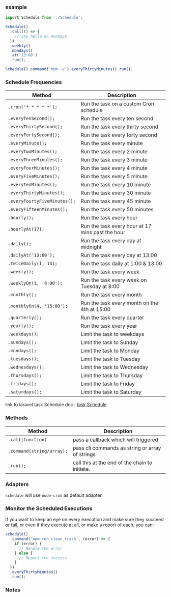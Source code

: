 ### example

```javascript
import Schedule from './Schedule';

Schedule()
  .call(() => {
    // say hello on mondays
  })
  .weekly()
  .mondays()
  .at('13:00')
  .run();

Schedule().command('npm -v').everyThirtyMinutes().run();
```

### Schedule Frequencies

| Method                      | Description                                      |
| --------------------------- | ------------------------------------------------ |
| `.cron('* * * * *');`       | Run the task on a custom Cron schedule           |
| `.everyTenSecond();`        | Run the task every ten second                    |
| `.everyThirtySecond();`     | Run the task every thirty second                 |
| `.everyFortySecond();`      | Run the task every forty second                  |
| `.everyMinute();`           | Run the task every minute                        |
| `.everyTwoMinutes();`       | Run the task every 2 minute                      |
| `.everyThreeMinutes();`     | Run the task every 3 minute                      |
| `.everyFourMinutes();`      | Run the task every 4 minute                      |
| `.everyFiveMinutes();`      | Run the task every 5 minute                      |
| `.everyTenMinutes();`       | Run the task every 10 minute                     |
| `.everyThirtyMinutes();`    | Run the task every 30 minute                     |
| `.everyFourtyFiveMinutes();`| Run the task every 45 minute                     |
| `.everyFifteenMinutes();`   | Run the task every 50 minutes                    |
| `.hourly();`                | Run the task every hour                          |
| `.hourlyAt(17);`            | Run the task every hour at 17 mins past the hour |
| `.daily();`                 | Run the task every day at midnight               |
| `.dailyAt('13:00');`        | Run the task every day at 13:00                  |
| `.twiceDaily(1, 13);`       | Run the task daily at 1:00 & 13:00               |
| `.weekly();`                | Run the task every week                          |
| `.weeklyOn(1, '8:00');`     | Run the task every week on Tuesday at 8:00       |
| `.monthly();`               | Run the task every month                         |
| `.monthlyOn(4, '15:00');`   | Run the task every month on the 4th at 15:00     |
| `.quarterly();`             | Run the task every quarter                       |
| `.yearly();`                | Run the task every year                          |
| `.weekdays();`              | Limit the task to weekdays                       |
| `.sundays();`               | Limit the task to Sunday                         |
| `.mondays();`               | Limit the task to Monday                         |
| `.tuesdays();`              | Limit the task to Tuesday                        |
| `.wednesdays();`            | Limit the task to Wednesday                      |
| `.thursdays();`             | Limit the task to Thursday                       |
| `.fridays();`               | Limit the task to Friday                         |
| `.saturdays();`             | Limit the task to Saturday                       |

link to laravel task Schedule doc : [task Schedule](https://laravel.com/docs/9.x/scheduling)

### Methods

| Method                    | Description                                     |
| ------------------------- | ----------------------------------------------- |
| `.call(function)`         | pass a callback which will triggered            |
| `.command(string/array);` | pass cli commands as string or array of strings |
| `.run();`                 | call this at the end of the chain to initiate.  |

### Adapters

`schedule` will use `node-cron` as default adapter.

### Monitor the Scheduled Executions

If you want to keep an eye on every execution and make sure they succeed or fail, or even if they execute at all, or make a report of each, you can:

```javascript
schedule()
  .command('npm run clean_trash', (error) => {
    if (error) {
      // Handle the error
    } else {
      // Report the success
    }
  })
  .everyThirtyMinutes()
  .run();
```

### Notes

